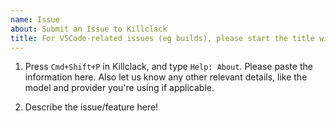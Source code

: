 ```yaml
---
name: Issue
about: Submit an Issue to Killclack
title: For VSCode-related issues (eg builds), please start the title with `[App]`. Otherwise, start it with `[Bug]` or `[Feature]`.
---
```


1. Press `Cmd+Shift+P` in Killclack, and type `Help: About`. Please paste the information here. Also let us know any other relevant details, like the model and provider you're using if applicable.

2. Describe the issue/feature here!
